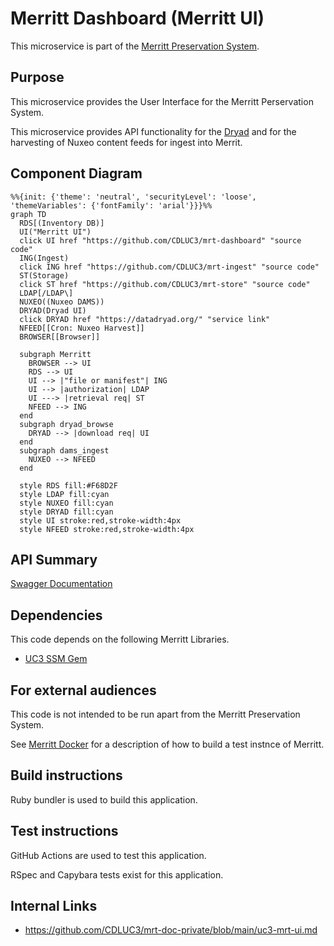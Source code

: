 # Merritt Dashboard (Merritt UI)

This microservice is part of the [Merritt Preservation System](https://github.com/CDLUC3/mrt-doc). 

## Purpose

This microservice provides the User Interface for the Merritt Perservation System.

This microservice provides API functionality for the [Dryad](https://datadryad.org/)
and for the harvesting of Nuxeo content feeds for ingest into Merrit. 

## Component Diagram

```mermaid
%%{init: {'theme': 'neutral', 'securityLevel': 'loose', 'themeVariables': {'fontFamily': 'arial'}}}%%
graph TD
  RDS[(Inventory DB)]
  UI("Merritt UI")
  click UI href "https://github.com/CDLUC3/mrt-dashboard" "source code"
  ING(Ingest)
  click ING href "https://github.com/CDLUC3/mrt-ingest" "source code"
  ST(Storage)
  click ST href "https://github.com/CDLUC3/mrt-store" "source code"
  LDAP[/LDAP\]
  NUXEO((Nuxeo DAMS))
  DRYAD(Dryad UI)
  click DRYAD href "https://datadryad.org/" "service link"
  NFEED[[Cron: Nuxeo Harvest]]
  BROWSER[[Browser]]

  subgraph Merritt
    BROWSER --> UI
    RDS --> UI
    UI --> |"file or manifest"| ING
    UI --> |authorization| LDAP
    UI ---> |retrieval req| ST
    NFEED --> ING
  end
  subgraph dryad_browse
    DRYAD --> |download req| UI
  end
  subgraph dams_ingest
    NUXEO --> NFEED
  end

  style RDS fill:#F68D2F
  style LDAP fill:cyan
  style NUXEO fill:cyan
  style DRYAD fill:cyan
  style UI stroke:red,stroke-width:4px
  style NFEED stroke:red,stroke-width:4px
```

## API Summary
[Swagger Documentation](https://petstore.swagger.io/?url=https://raw.githubusercontent.com/CDLUC3/mrt-dashboard/main/swagger.yml)

## Dependencies

This code depends on the following Merritt Libraries.
- [UC3 SSM Gem](https://github.com/CDLUC3/uc3-ssm)

## For external audiences
This code is not intended to be run apart from the Merritt Preservation System.

See [Merritt Docker](https://github.com/CDLUC3/merritt-docker) for a description of how to build a test instnce of Merritt.

## Build instructions
Ruby bundler is used to build this application.

## Test instructions
GitHub Actions are used to test this application.

RSpec and Capybara tests exist for this application.

## Internal Links
- https://github.com/CDLUC3/mrt-doc-private/blob/main/uc3-mrt-ui.md

